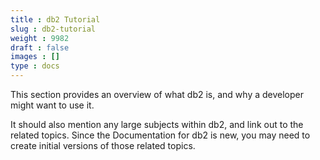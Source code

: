 ```yaml
---
title : db2 Tutorial
slug : db2-tutorial
weight : 9982
draft : false
images : []
type : docs
---
```


This section provides an overview of what db2 is, and why a developer might want to use it.

It should also mention any large subjects within db2, and link out to the related topics.  Since the Documentation for db2 is new, you may need to create initial versions of those related topics.

